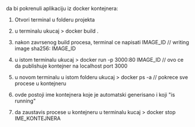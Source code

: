 da bi pokrenuli aplikaciju iz docker kontejnera:

1) Otvori terminal u folderu projekta
2) u terminalu ukucaj > docker build .
3) nakon zavrsenog build procesa, terminal ce napisati IMAGE_ID    // writing image sha256: IMAGE_ID
4) u istom terminalu ukucaj > docker run -p 3000:80 IMAGE_ID      // ovo ce da publishuje kontejner na localhost port 3000

5) u novom terminalu u istom folderu ukucaj > docker ps -a        // pokrece sve procese u kontejneru
6) ovde postoji ime kontejnera koje je automatski generisano i koji "is running"

7) da zaustavis procese u kontejneru u terminalu kucaj > docker stop IME_KONTEJNERA

